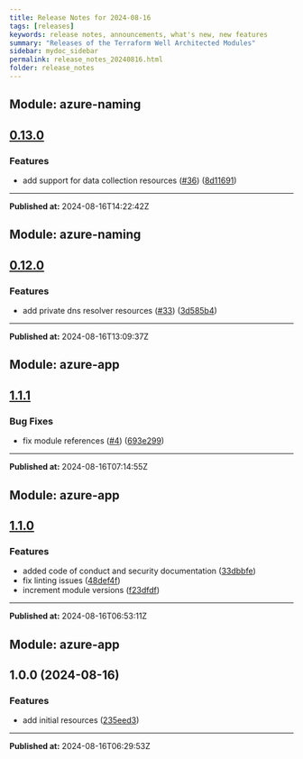 ```yaml
---
title: Release Notes for 2024-08-16
tags: [releases]
keywords: release notes, announcements, what's new, new features
summary: "Releases of the Terraform Well Architected Modules"
sidebar: mydoc_sidebar
permalink: release_notes_20240816.html
folder: release_notes
---
```


## Module: azure-naming
## [0.13.0](https://github.com/CloudNationHQ/terraform-azure-naming/releases/tag/v0.13.0)


### Features

* add support for data collection resources ([#36](https://github.com/CloudNationHQ/terraform-azure-naming/issues/36)) ([8d11691](https://github.com/CloudNationHQ/terraform-azure-naming/commit/8d11691150290d32122a9a674a1a059223579705))

---

**Published at:** 2024-08-16T14:22:42Z

## Module: azure-naming
## [0.12.0](https://github.com/CloudNationHQ/terraform-azure-naming/releases/tag/v0.12.0)


### Features

* add private dns resolver resources ([#33](https://github.com/CloudNationHQ/terraform-azure-naming/issues/33)) ([3d585b4](https://github.com/CloudNationHQ/terraform-azure-naming/commit/3d585b4b58e85a0d5bac47d21d126617058d5cf9))

---

**Published at:** 2024-08-16T13:09:37Z

## Module: azure-app
## [1.1.1](https://github.com/CloudNationHQ/terraform-azure-app/releases/tag/v1.1.1)


### Bug Fixes

* fix module references ([#4](https://github.com/CloudNationHQ/terraform-azure-app/issues/4)) ([693e299](https://github.com/CloudNationHQ/terraform-azure-app/commit/693e299d519b3599f5170fcf9e25db5c7c0ba25f))

---

**Published at:** 2024-08-16T07:14:55Z

## Module: azure-app
## [1.1.0](https://github.com/CloudNationHQ/terraform-azure-app/releases/tag/v1.1.0)


### Features

* added code of conduct and security documentation ([33dbbfe](https://github.com/CloudNationHQ/terraform-azure-app/commit/33dbbfee133c6e255e090eab8658362fe6ec2b4e))
* fix linting issues ([48def4f](https://github.com/CloudNationHQ/terraform-azure-app/commit/48def4fbf235c54f3d356b92b6d1084ac99ac6a2))
* increment module versions ([f23dfdf](https://github.com/CloudNationHQ/terraform-azure-app/commit/f23dfdfd16fc3f031c1bd14b1c29cd05a5880233))

---

**Published at:** 2024-08-16T06:53:11Z

## Module: azure-app
## 1.0.0 (2024-08-16)


### Features

* add initial resources ([235eed3](https://github.com/CloudNationHQ/terraform-azure-app/releases/tag/v1.0.0))

---

**Published at:** 2024-08-16T06:29:53Z


